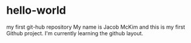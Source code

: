# hello-world
my first git-hub repository
My name is Jacob McKim and this is my first Github project. I'm currently learning the github layout.
